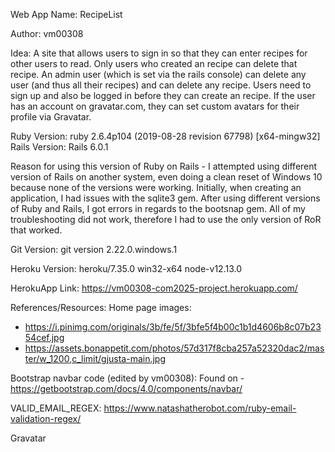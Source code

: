 Web App Name: RecipeList

Author: vm00308

Idea: A site that allows users to sign in so that they can enter recipes for other users to read. Only users who created an        recipe can delete that recipe. An admin user (which is set via the rails console) can delete any user (and thus all          their recipes) and can delete any recipe. Users need to sign up and also be logged in before they can create an              recipe. If the user has an account on gravatar.com, they can set custom avatars for their profile via Gravatar.

Ruby Version: ruby 2.6.4p104 (2019-08-28 revision 67798) [x64-mingw32]
Rails Version: Rails 6.0.1 
 
Reason for using this version of Ruby on Rails - I attempted using different version of Rails on another system, even doing a clean reset of Windows 10 because none of the versions were working. Initially, when creating an application, I had issues with the sqlite3 gem. After using different versions of Ruby and Rails, I got errors in regards to the bootsnap gem. All of my troubleshooting did not work, therefore I had to use the only version of RoR that worked. 

Git Version: git version 2.22.0.windows.1

Heroku Version: heroku/7.35.0 win32-x64 node-v12.13.0

HerokuApp Link: https://vm00308-com2025-project.herokuapp.com/


References/Resources:
Home page images:
- https://i.pinimg.com/originals/3b/fe/5f/3bfe5f4b00c1b1d4606b8c07b2354cef.jpg
- https://assets.bonappetit.com/photos/57d317f8cba257a52320dac2/master/w_1200,c_limit/gjusta-main.jpg

Bootstrap navbar code (edited by vm00308):
Found on - https://getbootstrap.com/docs/4.0/components/navbar/

VALID_EMAIL_REGEX: https://www.natashatherobot.com/ruby-email-validation-regex/

Gravatar